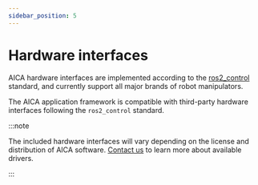 ```yaml
---
sidebar_position: 5
---
```


# Hardware interfaces

AICA hardware interfaces are implemented according to the [ros2_control](../03-ros-concepts/04-control.md) standard,
and currently support all major brands of robot manipulators.

The AICA application framework is compatible with third-party hardware interfaces following the `ros2_control` standard.

:::note

The included hardware interfaces will vary depending on the license and distribution of AICA
software. [Contact us](mailto:contact@aica.tech) to learn more about available drivers.

:::